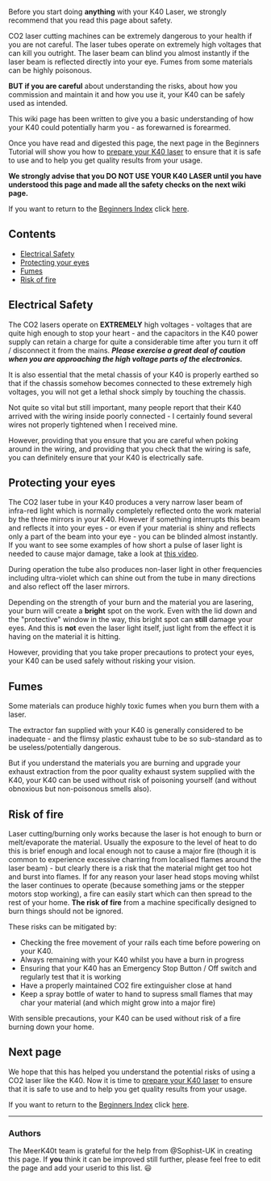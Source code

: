 Before you start doing **anything** with your K40 Laser, we strongly recommend that you read this page about safety.

CO2 laser cutting machines can be extremely dangerous to your health if you are not careful. The laser tubes operate on extremely high voltages that can kill you outright. The laser beam can blind you almost instantly if the laser beam is reflected directly into your eye. Fumes from some materials can be highly poisonous.

**BUT if you are careful** about understanding the risks, about how you commission and maintain it and how you use it, your K40 can be safely used as intended.

This wiki page has been written to give you a basic understanding of how your K40 could potentially harm you - as forewarned is forearmed.

Once you have read and digested this page, the next page in the Beginners Tutorial will show you how to [prepare your K40 laser](./Beginners:-2.-Preparing-your-K40-laser) to ensure that it is safe to use and to help you get quality results from your usage.

**We strongly advise that you DO NOT USE YOUR K40 LASER until you have understood this page and made all the safety checks on the next wiki page.** 

If you want to return to the [Beginners Index](./Beginners:-0.-Index) click [here](./Beginners:-0.-Index).

## Contents
* [Electrical Safety](#electrical-safety)
* [Protecting your eyes](#protecting-your-eyes)
* [Fumes](#fumes)
* [Risk of fire](#risk-of-fire)

## Electrical Safety
The CO2 lasers operate on **EXTREMELY** high voltages - voltages that are quite high enough to stop your heart - and the capacitors in the K40 power supply can retain a charge for quite a considerable time after you turn it off / disconnect it from the mains. ***Please exercise a great deal of caution when you are approaching the high voltage parts of the electronics.***

It is also essential that the metal chassis of your K40 is properly earthed so that if the chassis somehow becomes connected to these extremely high voltages, you will not get a lethal shock simply by touching the chassis.

Not quite so vital but still important, many people report that their K40 arrived with the wiring inside poorly connected - I certainly found several wires not properly tightened when I received mine.

However, providing that you ensure that you are careful when poking around in the wiring, and providing that you check that the wiring is safe, you can definitely ensure that your K40 is electrically safe.

## Protecting your eyes
The CO2 laser tube in your K40 produces a very narrow laser beam of infra-red light which is normally completely reflected onto the work material by the three mirrors in your K40. However if something interrupts this beam and reflects it into your eyes - or even if your material is shiny and reflects only a part of the beam into your eye - you can be blinded almost instantly. If you want to see some examples of how short a pulse of laser light is needed to cause major damage, take a look at [this video](https://www.youtube.com/watch?v=-wXApAAh8xA).

During operation the tube also produces non-laser light in other frequencies including ultra-violet which can shine out from the tube in many directions and also reflect off the laser mirrors.

Depending on the strength of your burn and the material you are lasering, your burn will create a **bright** spot on the work. Even with the lid down and the "protective" window in the way, this bright spot can **still** damage your eyes. And this is **not** even the laser light itself, just light from the effect it is having on the material it is hitting. 

However, providing that you take proper precautions to protect your eyes, your K40 can be used safely without risking your vision.

## Fumes
Some materials can produce highly toxic fumes when you burn them with a laser.

The extractor fan supplied with your K40 is generally considered to be inadequate - and the flimsy plastic exhaust tube to be so sub-standard as to be useless/potentially dangerous.

But if you understand the materials you are burning and upgrade your exhaust extraction from the poor quality exhaust system supplied with the K40, your K40 can be used without risk of poisoning yourself (and without obnoxious but non-poisonous smells also).

## Risk of fire
Laser cutting/burning only works because the laser is hot enough to burn or melt/evaporate the material. Usually the exposure to the level of heat to do this is brief enough and local enough not to cause a major fire (though it is common to experience excessive charring from localised flames around the laser beam) - but clearly there is a risk that the material might get too hot and burst into flames. If for any reason your laser head stops moving whilst the laser continues to operate (because something jams or the stepper motors stop working), a fire can easily start which can then spread to the rest of your home. **The risk of fire** from a machine specifically designed to burn things should not be ignored.

These risks can be mitigated by:

* Checking the free movement of your rails each time before powering on your K40.
* Always remaining with your K40 whilst you have a burn in progress
* Ensuring that your K40 has an Emergency Stop Button / Off switch and regularly test that it is working
* Have a properly maintained CO2 fire extinguisher close at hand
* Keep a spray bottle of water to hand to supress small flames that may char your material (and which might grow into a major fire)

With sensible precautions, your K40 can be used without risk of a fire burning down your home.

## Next page
We hope that this has helped you understand the potential risks of using a CO2 laser like the K40. Now it is time to [prepare your K40 laser](./Beginners:-2.-Preparing-your-K40-hardware) to ensure that it is safe to use and to help you get quality results from your usage.

If you want to return to the [Beginners Index](./Beginners:-0.-Index) click [here](./Beginners:-0.-Index).

---
### Authors
The MeerK40t team is grateful for the help from @Sophist-UK in creating this page. If **you** think it can be improved still further, please feel free to edit the page and add your userid to this list. 😃